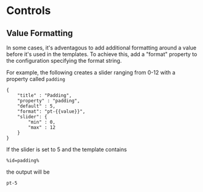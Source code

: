# Controls

## Value Formatting

In some cases, it's adventagous to add additional formatting around a value before it's used in the templates. To achieve this, add a "format" property to the configuration specifying the format string.&#x20;

For example, the following creates a slider ranging from 0-12 with a property called `padding`

```
{
    "title" : "Padding",
    "property" : "padding",
    "default" : 5,
    "format": "pt-{{value}}",  
    "slider": {
        "min" : 0,
        "max" : 12
    }
}
```

If the slider is set to 5 and the template contains&#x20;

```
%id=padding%
```

&#x20;the output will be&#x20;

```
pt-5
```


